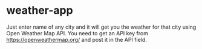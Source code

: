 # weather-app
Just enter name of any city and it will get you the weather for that city using Open Weather Map API.
You need to get an API key from https://openweathermap.org/ and post it in the API field.
